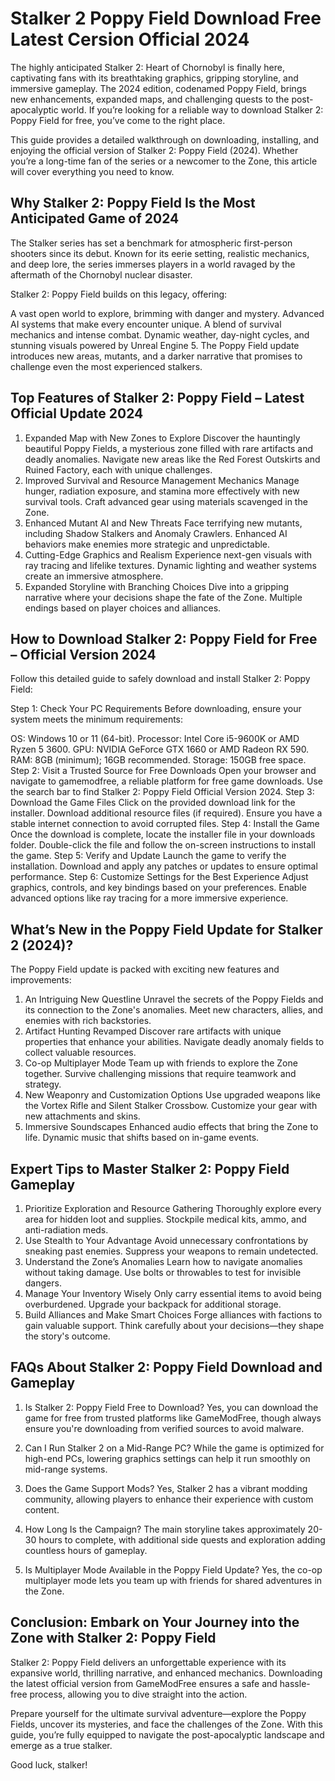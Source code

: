 # Stalker 2 Poppy Field Download Free Latest Cersion Official 2024
The highly anticipated Stalker 2: Heart of Chornobyl is finally here, captivating fans with its breathtaking graphics, gripping storyline, and immersive gameplay. The 2024 edition, codenamed Poppy Field, brings new enhancements, expanded maps, and challenging quests to the post-apocalyptic world. If you’re looking for a reliable way to download Stalker 2: Poppy Field for free, you’ve come to the right place.

This guide provides a detailed walkthrough on downloading, installing, and enjoying the official version of Stalker 2: Poppy Field (2024). Whether you’re a long-time fan of the series or a newcomer to the Zone, this article will cover everything you need to know.

## Why Stalker 2: Poppy Field Is the Most Anticipated Game of 2024
The Stalker series has set a benchmark for atmospheric first-person shooters since its debut. Known for its eerie setting, realistic mechanics, and deep lore, the series immerses players in a world ravaged by the aftermath of the Chornobyl nuclear disaster.

Stalker 2: Poppy Field builds on this legacy, offering:

A vast open world to explore, brimming with danger and mystery.
Advanced AI systems that make every encounter unique.
A blend of survival mechanics and intense combat.
Dynamic weather, day-night cycles, and stunning visuals powered by Unreal Engine 5.
The Poppy Field update introduces new areas, mutants, and a darker narrative that promises to challenge even the most experienced stalkers.

## Top Features of Stalker 2: Poppy Field – Latest Official Update 2024
1. Expanded Map with New Zones to Explore
Discover the hauntingly beautiful Poppy Fields, a mysterious zone filled with rare artifacts and deadly anomalies.
Navigate new areas like the Red Forest Outskirts and Ruined Factory, each with unique challenges.
2. Improved Survival and Resource Management Mechanics
Manage hunger, radiation exposure, and stamina more effectively with new survival tools.
Craft advanced gear using materials scavenged in the Zone.
3. Enhanced Mutant AI and New Threats
Face terrifying new mutants, including Shadow Stalkers and Anomaly Crawlers.
Enhanced AI behaviors make enemies more strategic and unpredictable.
4. Cutting-Edge Graphics and Realism
Experience next-gen visuals with ray tracing and lifelike textures.
Dynamic lighting and weather systems create an immersive atmosphere.
5. Expanded Storyline with Branching Choices
Dive into a gripping narrative where your decisions shape the fate of the Zone.
Multiple endings based on player choices and alliances.
## How to Download Stalker 2: Poppy Field for Free – Official Version 2024
Follow this detailed guide to safely download and install Stalker 2: Poppy Field:

Step 1: Check Your PC Requirements
Before downloading, ensure your system meets the minimum requirements:

OS: Windows 10 or 11 (64-bit).
Processor: Intel Core i5-9600K or AMD Ryzen 5 3600.
GPU: NVIDIA GeForce GTX 1660 or AMD Radeon RX 590.
RAM: 8GB (minimum); 16GB recommended.
Storage: 150GB free space.
Step 2: Visit a Trusted Source for Free Downloads
Open your browser and navigate to gamemodfree, a reliable platform for free game downloads.
Use the search bar to find Stalker 2: Poppy Field Official Version 2024.
Step 3: Download the Game Files
Click on the provided download link for the installer.
Download additional resource files (if required).
Ensure you have a stable internet connection to avoid corrupted files.
Step 4: Install the Game
Once the download is complete, locate the installer file in your downloads folder.
Double-click the file and follow the on-screen instructions to install the game.
Step 5: Verify and Update
Launch the game to verify the installation.
Download and apply any patches or updates to ensure optimal performance.
Step 6: Customize Settings for the Best Experience
Adjust graphics, controls, and key bindings based on your preferences.
Enable advanced options like ray tracing for a more immersive experience.
## What’s New in the Poppy Field Update for Stalker 2 (2024)?
The Poppy Field update is packed with exciting new features and improvements:

1. An Intriguing New Questline
Unravel the secrets of the Poppy Fields and its connection to the Zone's anomalies.
Meet new characters, allies, and enemies with rich backstories.
2. Artifact Hunting Revamped
Discover rare artifacts with unique properties that enhance your abilities.
Navigate deadly anomaly fields to collect valuable resources.
3. Co-op Multiplayer Mode
Team up with friends to explore the Zone together.
Survive challenging missions that require teamwork and strategy.
4. New Weaponry and Customization Options
Use upgraded weapons like the Vortex Rifle and Silent Stalker Crossbow.
Customize your gear with new attachments and skins.
5. Immersive Soundscapes
Enhanced audio effects that bring the Zone to life.
Dynamic music that shifts based on in-game events.
## Expert Tips to Master Stalker 2: Poppy Field Gameplay
1. Prioritize Exploration and Resource Gathering
Thoroughly explore every area for hidden loot and supplies.
Stockpile medical kits, ammo, and anti-radiation meds.
2. Use Stealth to Your Advantage
Avoid unnecessary confrontations by sneaking past enemies.
Suppress your weapons to remain undetected.
3. Understand the Zone’s Anomalies
Learn how to navigate anomalies without taking damage.
Use bolts or throwables to test for invisible dangers.
4. Manage Your Inventory Wisely
Only carry essential items to avoid being overburdened.
Upgrade your backpack for additional storage.
5. Build Alliances and Make Smart Choices
Forge alliances with factions to gain valuable support.
Think carefully about your decisions—they shape the story's outcome.
## FAQs About Stalker 2: Poppy Field Download and Gameplay
1. Is Stalker 2: Poppy Field Free to Download?
Yes, you can download the game for free from trusted platforms like GameModFree, though always ensure you're downloading from verified sources to avoid malware.

2. Can I Run Stalker 2 on a Mid-Range PC?
While the game is optimized for high-end PCs, lowering graphics settings can help it run smoothly on mid-range systems.

3. Does the Game Support Mods?
Yes, Stalker 2 has a vibrant modding community, allowing players to enhance their experience with custom content.

4. How Long Is the Campaign?
The main storyline takes approximately 20-30 hours to complete, with additional side quests and exploration adding countless hours of gameplay.

5. Is Multiplayer Mode Available in the Poppy Field Update?
Yes, the co-op multiplayer mode lets you team up with friends for shared adventures in the Zone.

## Conclusion: Embark on Your Journey into the Zone with Stalker 2: Poppy Field
Stalker 2: Poppy Field delivers an unforgettable experience with its expansive world, thrilling narrative, and enhanced mechanics. Downloading the latest official version from GameModFree ensures a safe and hassle-free process, allowing you to dive straight into the action.

Prepare yourself for the ultimate survival adventure—explore the Poppy Fields, uncover its mysteries, and face the challenges of the Zone. With this guide, you’re fully equipped to navigate the post-apocalyptic landscape and emerge as a true stalker.

Good luck, stalker!
